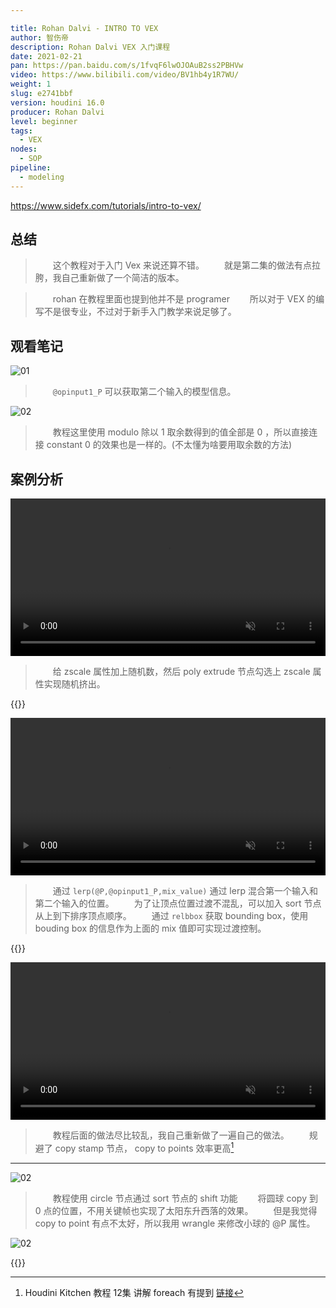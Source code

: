 ```yaml
---

title: Rohan Dalvi - INTRO TO VEX
author: 智伤帝 
description: Rohan Dalvi VEX 入门课程
date: 2021-02-21
pan: https://pan.baidu.com/s/1fvqF6lwOJOAuB2ss2PBHVw 
video: https://www.bilibili.com/video/BV1hb4y1R7WU/
weight: 1
slug: e2741bbf
version: houdini 16.0
producer: Rohan Dalvi
level: beginner
tags: 
  - VEX
nodes:
  - SOP
pipeline:
  - modeling
---
```


https://www.sidefx.com/tutorials/intro-to-vex/

## 总结

> &emsp;&emsp;这个教程对于入门 Vex 来说还算不错。
> &emsp;&emsp;就是第二集的做法有点拉胯，我自己重新做了一个简洁的版本。

> &emsp;&emsp;rohan 在教程里面也提到他并不是 programer 
> &emsp;&emsp;所以对于 VEX 的编写不是很专业，不过对于新手入门教学来说足够了。

## 观看笔记

![01](https://cdn.jsdelivr.net/gh/FXTD-ODYSSEY/HoudiniWiki@gh-pages/posts/e2741bbf/01.jpg)

> &emsp;&emsp;`@opinput1_P` 可以获取第二个输入的模型信息。
 
![02](https://cdn.jsdelivr.net/gh/FXTD-ODYSSEY/HoudiniWiki@gh-pages/posts/e2741bbf/02.jpg)
 
> &emsp;&emsp;教程这里使用 modulo 除以 1 取余数得到的值全部是 0 ，所以直接连接 constant 0 的效果也是一样的。(不太懂为啥要用取余数的方法)


## 案例分析


<video src="https://cdn.jsdelivr.net/gh/FXTD-ODYSSEY/HoudiniWiki@gh-pages/posts/e2741bbf/example_01.mp4" autoplay loop muted width=100%></video>

> &emsp;&emsp;给 zscale 属性加上随机数，然后 poly extrude 节点勾选上 zscale 属性实现随机挤出。

{{<attachments pattern="example_01.hip" />}}


<video src="https://cdn.jsdelivr.net/gh/FXTD-ODYSSEY/HoudiniWiki@gh-pages/posts/e2741bbf/example_02.mp4" autoplay loop muted width=100%></video>


> &emsp;&emsp;通过 `lerp(@P,@opinput1_P,mix_value)` 通过 lerp 混合第一个输入和第二个输入的位置。
> &emsp;&emsp;为了让顶点位置过渡不混乱，可以加入 sort 节点从上到下排序顶点顺序。
> &emsp;&emsp;通过 `relbbox` 获取 bounding box，使用 bouding box 的信息作为上面的 mix 值即可实现过渡控制。 

{{<attachments pattern="example_02.hip" />}}


<video src="https://cdn.jsdelivr.net/gh/FXTD-ODYSSEY/HoudiniWiki@gh-pages/posts/e2741bbf/example_03.mp4" autoplay loop muted width=100%></video>


> &emsp;&emsp;教程后面的做法尽比较乱，我自己重新做了一遍自己的做法。
> &emsp;&emsp;规避了 copy stamp 节点， copy to points 效率更高[^1]

[^1]: Houdini Kitchen 教程 12集 讲解 foreach 有提到 [链接](/zh/4c3b6b79#12-copy-stamping-and-the-foreach-loops)

---

![02](https://cdn.jsdelivr.net/gh/FXTD-ODYSSEY/HoudiniWiki@gh-pages/posts/e2741bbf/example_03_01.jpg)

> &emsp;&emsp;教程使用 circle 节点通过 sort 节点的 shift 功能
> &emsp;&emsp;将圆球 copy 到 0 点的位置，不用关键帧也实现了太阳东升西落的效果。
> &emsp;&emsp;但是我觉得 copy to point 有点不太好，所以我用 wrangle 来修改小球的 @P 属性。

![02](https://cdn.jsdelivr.net/gh/FXTD-ODYSSEY/HoudiniWiki@gh-pages/posts/e2741bbf/example_03_02.jpg)

{{<attachments pattern="example_03.hip" />}}











